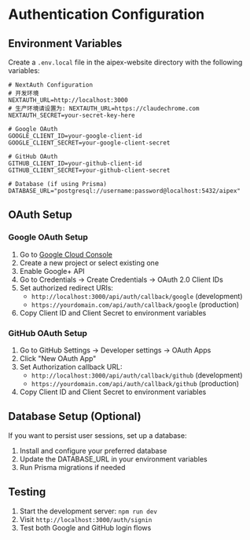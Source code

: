 # Authentication Configuration

## Environment Variables

Create a `.env.local` file in the aipex-website directory with the following variables:

```env
# NextAuth Configuration
# 开发环境
NEXTAUTH_URL=http://localhost:3000
# 生产环境请设置为: NEXTAUTH_URL=https://claudechrome.com
NEXTAUTH_SECRET=your-secret-key-here

# Google OAuth
GOOGLE_CLIENT_ID=your-google-client-id
GOOGLE_CLIENT_SECRET=your-google-client-secret

# GitHub OAuth
GITHUB_CLIENT_ID=your-github-client-id
GITHUB_CLIENT_SECRET=your-github-client-secret

# Database (if using Prisma)
DATABASE_URL="postgresql://username:password@localhost:5432/aipex"
```

## OAuth Setup

### Google OAuth Setup
1. Go to [Google Cloud Console](https://console.cloud.google.com/)
2. Create a new project or select existing one
3. Enable Google+ API
4. Go to Credentials → Create Credentials → OAuth 2.0 Client IDs
5. Set authorized redirect URIs:
   - `http://localhost:3000/api/auth/callback/google` (development)
   - `https://yourdomain.com/api/auth/callback/google` (production)
6. Copy Client ID and Client Secret to environment variables

### GitHub OAuth Setup
1. Go to GitHub Settings → Developer settings → OAuth Apps
2. Click "New OAuth App"
3. Set Authorization callback URL:
   - `http://localhost:3000/api/auth/callback/github` (development)
   - `https://yourdomain.com/api/auth/callback/github` (production)
4. Copy Client ID and Client Secret to environment variables

## Database Setup (Optional)

If you want to persist user sessions, set up a database:

1. Install and configure your preferred database
2. Update the DATABASE_URL in your environment variables
3. Run Prisma migrations if needed

## Testing

1. Start the development server: `npm run dev`
2. Visit `http://localhost:3000/auth/signin`
3. Test both Google and GitHub login flows

